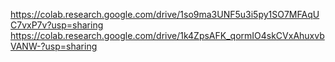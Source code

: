 https://colab.research.google.com/drive/1so9ma3UNF5u3i5py1SO7MFAqUC7vxP7v?usp=sharing
https://colab.research.google.com/drive/1k4ZpsAFK_qormIO4skCVxAhuxvbVANW-?usp=sharing
